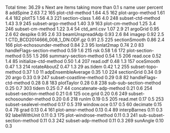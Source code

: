 Total time:  36.29 s
Next are items taking more than 0.1 s
                              name user percent
8                         addSpine 2.63     7.2
165                plot-ctd-method 1.64     4.5
162               plot-argo-method 1.61     4.4
182                         plotTS 1.56     4.3
221                  section-class 1.46     4.0
248              subset-ctd-method 1.43     3.9
245             subset-argo-method 1.40     3.9
163                 plot-cm-method 1.25     3.4
246               subset-cm-method 1.22     3.4
54                     ctd_aml.csv 1.07     2.9
21                        argoGrid 0.95     2.6
62                         despike 0.95     2.6
33                 beamUnspreadAdp 0.93     2.6
84                          imagep 0.92     2.5
1   CTD_BCD2014666_008_1_DN.ODF.gz 0.91     2.5
225                  sectionSmooth 0.86     2.4
166        plot-echosounder-method 0.84     2.3
95                      lonlat2map 0.74     2.0
83      handleFlags-section-method 0.59     1.6
215                            rsk 0.58     1.6
172            plot-section-method 0.55     1.5
266         summary-section-method 0.54     1.5
206                       read.oce 0.52     1.4
85           initialize-ctd-method 0.50     1.4
207                       read.odf 0.48     1.3
157                      oceSmooth 0.47     1.3
214                   rotateAboutZ 0.47     1.3
29                        as.tidem 0.42     1.2
255             subset-topo-method 0.37     1.0
11              adpEnsembleAverage 0.35     1.0
224                    sectionGrid 0.34     0.9
20                            argo 0.33     0.9
247        subset-coastline-method 0.29     0.8
82          handleFlags-ctd-method 0.28     0.8
183                     plotTaylor 0.28     0.8
238         sub-sub-section-method 0.25     0.7
303                          tidem 0.25     0.7
44          concatenate-adp-method 0.21     0.6
254          subset-section-method 0.21     0.6
125                       oce.grid 0.20     0.6
249      subset-echosounder-method 0.20     0.6
218                          runlm 0.19     0.5
205                       read.met 0.17     0.5
253         subset-sealevel-method 0.17     0.5
319                     window.oce 0.17     0.5
60                        decimate 0.15     0.4
78                            grad 0.13     0.4
161               plot-amsr-method 0.13     0.4
89                    interpBarnes 0.11     0.3
92                   labelWithUnit 0.11     0.3
175           plot-windrose-method 0.11     0.3
241      sub-subset-section-method 0.11     0.3
242              subset-adp-method 0.11     0.3
269                       sunAngle 0.10     0.3
